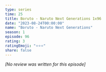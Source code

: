 ```yaml
---
type: series
time: 25
title: Boruto - Naruto Next Generations 1x96
date: "2023-08-24T00:00:00"
name: "Boruto - Naruto Next Generations"
season: 1
episode: 96
rating: 3
ratingEmoji: "⭐️⭐️⭐️"
share: false
---
```


_[No review was written for this episode]_
